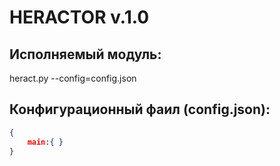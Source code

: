 
HERACTOR v.1.0
==============

Исполняемый модуль:
-------------------

 heract.py --config=config.json


Конфигурационный фаил (config.json):
------------------------------------

```json
{
    main:{ }
}
```
